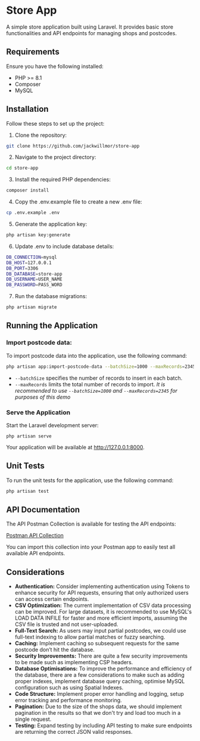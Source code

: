 # Store App

A simple store application built using Laravel. It provides basic store functionalities and API endpoints for managing shops and postcodes.


## Requirements
Ensure you have the following installed:
- PHP >= 8.1
- Composer
- MySQL

## Installation

Follow these steps to set up the project:


1. Clone the repository:
```bash
git clone https://github.com/jackwillmor/store-app
```

2. Navigate to the project directory:
```bash
cd store-app
```

3. Install the required PHP dependencies:
```bash
composer install
```

4. Copy the .env.example file to create a new .env file:
```bash
cp .env.example .env
```

5. Generate the application key:
```bash
php artisan key:generate
```

6. Update .env to include database details:
```bash
DB_CONNECTION=mysql
DB_HOST=127.0.0.1
DB_PORT=3306
DB_DATABASE=store-app
DB_USERNAME=USER_NAME
DB_PASSWORD=PASS_WORD
```

7. Run the database migrations:
```bash
php artisan migrate
```

## Running the Application

### Import postcode data:
To import postcode data into the application, use the following command:
```bash
php artisan app:import-postcode-data --batchSize=1000 --maxRecords=2345
```
- `--batchSize` specifies the number of records to insert in each batch.
- `--maxRecords` limits the total number of records to import.
*It is recommended to use `--batchSize=1000` and `--maxRecords=2345` for purposes of this demo*

### Serve the Application
Start the Laravel development server:
```
php artisan serve
```
Your application will be available at http://127.0.0.1:8000.

## Unit Tests
To run the unit tests for the application, use the following command:
```bash
php artisan test
```

## API Documentation
The API Postman Collection is available for testing the API endpoints:

[Postman API Collection](https://www.postman.com/jackwillmor/shop-api/example/42332931-cc89344c-1c4e-4be5-99c3-46aaf51964cc)

You can import this collection into your Postman app to easily test all available API endpoints.

## Considerations
- **Authentication:** Consider implementing authentication using Tokens to enhance security for API requests, ensuring that only authorized users can access certain endpoints.
- **CSV Optimization:** The current implementation of CSV data processing can be improved. For large datasets, it is recommended to use MySQL's LOAD DATA INFILE for faster and more efficient imports, assuming the CSV file is trusted and not user-uploaded.
- **Full-Text Search:** As users may input partial postcodes, we could use full-text indexing to allow partial matches or fuzzy searching.
- **Caching:** Implement caching so subsequent requests for the same postcode don’t hit the database.
- **Security Improvements:** There are quite a few security improvements to be made such as implementing CSP headers.
- **Database Optimisations:** To improve the performance and efficiency of the database, there are a few considerations to make such as adding proper indexes, implement database query caching, optimise MySQL configuration such as using Spatial Indexes.
- **Code Structure:** Implement proper error handling and logging, setup error tracking and performance monitoring.
- **Pagination:** Due to the size of the shops data, we should implement pagination in the results so that we don't try and load too much in a single request.
- **Testing:** Expand testing by including API testing to make sure endpoints are returning the correct JSON valid responses.
